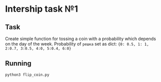 # Intership task №1

## Task

Create simple function for tossing a coin with a probability which depends on the day of the week.
Probability of `решка` set as dict: `{0: 0.5, 1: 1, 2:0.7, 3:0.5, 4:0, 5:0.4, 6:0}`

## Running

```bash
python3 flip_coin.py
```

